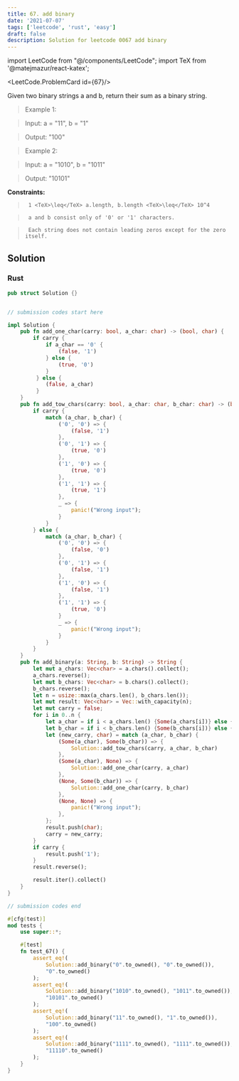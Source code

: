 ```yaml
---
title: 67. add binary
date: '2021-07-07'
tags: ['leetcode', 'rust', 'easy']
draft: false
description: Solution for leetcode 0067 add binary
---
```

import LeetCode from "@/components/LeetCode";
import TeX from '@matejmazur/react-katex';

<LeetCode.ProblemCard id={67}/>
 

  Given two binary strings a and b, return their sum as a binary string.

   

 >   Example 1:

 >   Input: a <TeX>=</TeX> "11", b <TeX>=</TeX> "1"

 >   Output: "100"

 >   Example 2:

 >   Input: a <TeX>=</TeX> "1010", b <TeX>=</TeX> "1011"

 >   Output: "10101"

   

  **Constraints:**

  

 >   	1 <TeX>\leq</TeX> a.length, b.length <TeX>\leq</TeX> 10^4

 >   	a and b consist only of '0' or '1' characters.

 >   	Each string does not contain leading zeros except for the zero itself.


## Solution
### Rust
```rust
pub struct Solution {}


// submission codes start here

impl Solution {
    pub fn add_one_char(carry: bool, a_char: char) -> (bool, char) {
        if carry {
            if a_char == '0' {
                (false, '1')
            } else {
                (true, '0')
            }
         } else {
            (false, a_char) 
         }
    }
    pub fn add_tow_chars(carry: bool, a_char: char, b_char: char) -> (bool, char) {
        if carry {
            match (a_char, b_char) {
                ('0', '0') => {
                    (false, '1')
                },
                ('0', '1') => {
                    (true, '0')
                },
                ('1', '0') => {
                    (true, '0')
                },
                ('1', '1') => {
                    (true, '1')
                },
                _ => {
                    panic!("Wrong input");
                }
            }
        } else {
            match (a_char, b_char) {
                ('0', '0') => {
                    (false, '0')
                },
                ('0', '1') => {
                    (false, '1')
                },
                ('1', '0') => {
                    (false, '1')
                },
                ('1', '1') => {
                    (true, '0')
                }
                _ => {
                    panic!("Wrong input");
                }
            }
        }
    }
    pub fn add_binary(a: String, b: String) -> String {
        let mut a_chars: Vec<char> = a.chars().collect();
        a_chars.reverse();
        let mut b_chars: Vec<char> = b.chars().collect();
        b_chars.reverse();
        let n = usize::max(a_chars.len(), b_chars.len());
        let mut result: Vec<char> = Vec::with_capacity(n);
        let mut carry = false;
        for i in 0..n {
            let a_char = if i < a_chars.len() {Some(a_chars[i])} else {None};
            let b_char = if i < b_chars.len() {Some(b_chars[i])} else {None};
            let (new_carry, char) = match (a_char, b_char) {
                (Some(a_char), Some(b_char)) => {
                    Solution::add_tow_chars(carry, a_char, b_char)
                },
                (Some(a_char), None) => {
                    Solution::add_one_char(carry, a_char)
                },
                (None, Some(b_char)) => {
                    Solution::add_one_char(carry, b_char)
                },
                (None, None) => {
                    panic!("Wrong input");
                },
            };
            result.push(char);
            carry = new_carry;
        }
        if carry {
            result.push('1');
        }
        result.reverse();

        result.iter().collect()
    }
}

// submission codes end

#[cfg(test)]
mod tests {
    use super::*;

    #[test]
    fn test_67() {
        assert_eq!(
            Solution::add_binary("0".to_owned(), "0".to_owned()),
            "0".to_owned()
        );
        assert_eq!(
            Solution::add_binary("1010".to_owned(), "1011".to_owned()),
            "10101".to_owned()
        );
        assert_eq!(
            Solution::add_binary("11".to_owned(), "1".to_owned()),
            "100".to_owned()
        );
        assert_eq!(
            Solution::add_binary("1111".to_owned(), "1111".to_owned()),
            "11110".to_owned()
        );
    }
}

```
